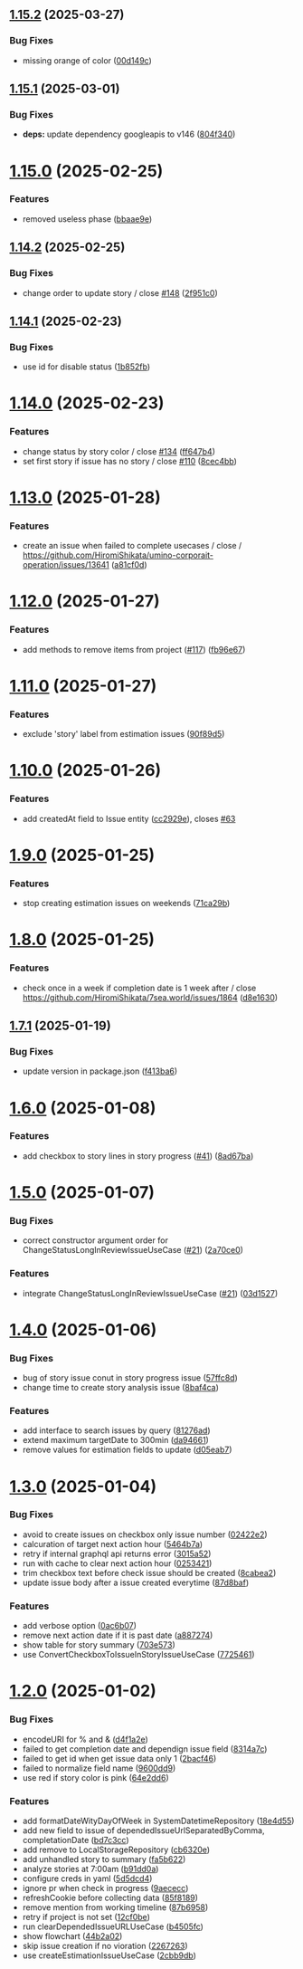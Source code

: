 ## [1.15.2](https://github.com/HiromiShikata/npm-cli-github-issue-tower-defence-management/compare/v1.15.1...v1.15.2) (2025-03-27)


### Bug Fixes

* missing orange of color ([00d149c](https://github.com/HiromiShikata/npm-cli-github-issue-tower-defence-management/commit/00d149c13fd2beb183bec0e4d0584b711068337e))

## [1.15.1](https://github.com/HiromiShikata/npm-cli-github-issue-tower-defence-management/compare/v1.15.0...v1.15.1) (2025-03-01)


### Bug Fixes

* **deps:** update dependency googleapis to v146 ([804f340](https://github.com/HiromiShikata/npm-cli-github-issue-tower-defence-management/commit/804f34036d6c98846972009e45ebd577f4071892))

# [1.15.0](https://github.com/HiromiShikata/npm-cli-github-issue-tower-defence-management/compare/v1.14.2...v1.15.0) (2025-02-25)


### Features

* removed useless phase ([bbaae9e](https://github.com/HiromiShikata/npm-cli-github-issue-tower-defence-management/commit/bbaae9ed55d6cb751002e08c2b35d3dc57bb3949))

## [1.14.2](https://github.com/HiromiShikata/npm-cli-github-issue-tower-defence-management/compare/v1.14.1...v1.14.2) (2025-02-25)


### Bug Fixes

* change order to update story / close [#148](https://github.com/HiromiShikata/npm-cli-github-issue-tower-defence-management/issues/148) ([2f951c0](https://github.com/HiromiShikata/npm-cli-github-issue-tower-defence-management/commit/2f951c077f8f46de04e253e05f062d7e8d8f5637))

## [1.14.1](https://github.com/HiromiShikata/npm-cli-github-issue-tower-defence-management/compare/v1.14.0...v1.14.1) (2025-02-23)


### Bug Fixes

* use id for disable status ([1b852fb](https://github.com/HiromiShikata/npm-cli-github-issue-tower-defence-management/commit/1b852fbf25696c033e231ea484015a96ab80979d))

# [1.14.0](https://github.com/HiromiShikata/npm-cli-github-issue-tower-defence-management/compare/v1.13.0...v1.14.0) (2025-02-23)


### Features

* change status by story color / close [#134](https://github.com/HiromiShikata/npm-cli-github-issue-tower-defence-management/issues/134) ([ff647b4](https://github.com/HiromiShikata/npm-cli-github-issue-tower-defence-management/commit/ff647b4032d74c1bb7870ada94e1014be6a4bb03))
* set first story if issue has no story / close [#110](https://github.com/HiromiShikata/npm-cli-github-issue-tower-defence-management/issues/110) ([8cec4bb](https://github.com/HiromiShikata/npm-cli-github-issue-tower-defence-management/commit/8cec4bb606ba6b707b59e020923c7fd4a8cb8445))

# [1.13.0](https://github.com/HiromiShikata/npm-cli-github-issue-tower-defence-management/compare/v1.12.0...v1.13.0) (2025-01-28)


### Features

* create an issue when failed to complete usecases / close / https://github.com/HiromiShikata/umino-corporait-operation/issues/13641 ([a81cf0d](https://github.com/HiromiShikata/npm-cli-github-issue-tower-defence-management/commit/a81cf0db6cb112feea8a3274d17094b58f4d6550))

# [1.12.0](https://github.com/HiromiShikata/npm-cli-github-issue-tower-defence-management/compare/v1.11.0...v1.12.0) (2025-01-27)


### Features

* add methods to remove items from project ([#117](https://github.com/HiromiShikata/npm-cli-github-issue-tower-defence-management/issues/117)) ([fb96e67](https://github.com/HiromiShikata/npm-cli-github-issue-tower-defence-management/commit/fb96e673532e6b666201f50124aae9cb03573991))

# [1.11.0](https://github.com/HiromiShikata/npm-cli-github-issue-tower-defence-management/compare/v1.10.0...v1.11.0) (2025-01-27)


### Features

* exclude 'story' label from estimation issues ([90f89d5](https://github.com/HiromiShikata/npm-cli-github-issue-tower-defence-management/commit/90f89d5ebccdaeae0b833bcf009c453727e433d1))

# [1.10.0](https://github.com/HiromiShikata/npm-cli-github-issue-tower-defence-management/compare/v1.9.0...v1.10.0) (2025-01-26)


### Features

* add createdAt field to Issue entity ([cc2929e](https://github.com/HiromiShikata/npm-cli-github-issue-tower-defence-management/commit/cc2929ef4ab96c20c306ac9faaeeb98868065f6e)), closes [#63](https://github.com/HiromiShikata/npm-cli-github-issue-tower-defence-management/issues/63)

# [1.9.0](https://github.com/HiromiShikata/npm-cli-github-issue-tower-defence-management/compare/v1.8.0...v1.9.0) (2025-01-25)


### Features

* stop creating estimation issues on weekends ([71ca29b](https://github.com/HiromiShikata/npm-cli-github-issue-tower-defence-management/commit/71ca29b950932068709849d20dc4de2c07299cfd))

# [1.8.0](https://github.com/HiromiShikata/npm-cli-github-issue-tower-defence-management/compare/v1.7.1...v1.8.0) (2025-01-25)


### Features

* check once in a week if completion date is 1 week after / close https://github.com/HiromiShikata/7sea.world/issues/1864 ([d8e1630](https://github.com/HiromiShikata/npm-cli-github-issue-tower-defence-management/commit/d8e1630c0f89883c92e6a6e44dc4a8ad21a55605))

## [1.7.1](https://github.com/HiromiShikata/npm-cli-github-issue-tower-defence-management/compare/v1.7.0...v1.7.1) (2025-01-19)


### Bug Fixes

* update version in package.json ([f413ba6](https://github.com/HiromiShikata/npm-cli-github-issue-tower-defence-management/commit/f413ba6cf6ca8ea824280d1236e6809f70974ac1))

# [1.6.0](https://github.com/HiromiShikata/npm-cli-github-issue-tower-defence-management/compare/v1.5.0...v1.6.0) (2025-01-08)


### Features

* add checkbox to story lines in story progress ([#41](https://github.com/HiromiShikata/npm-cli-github-issue-tower-defence-management/issues/41)) ([8ad67ba](https://github.com/HiromiShikata/npm-cli-github-issue-tower-defence-management/commit/8ad67ba34e283b53a4d867e61d8d978d2666f8c8))

# [1.5.0](https://github.com/HiromiShikata/npm-cli-github-issue-tower-defence-management/compare/v1.4.0...v1.5.0) (2025-01-07)


### Bug Fixes

* correct constructor argument order for ChangeStatusLongInReviewIssueUseCase ([#21](https://github.com/HiromiShikata/npm-cli-github-issue-tower-defence-management/issues/21)) ([2a70ce0](https://github.com/HiromiShikata/npm-cli-github-issue-tower-defence-management/commit/2a70ce0f33f3f0ff40a7237a2231179694dcb086))


### Features

* integrate ChangeStatusLongInReviewIssueUseCase ([#21](https://github.com/HiromiShikata/npm-cli-github-issue-tower-defence-management/issues/21)) ([03d1527](https://github.com/HiromiShikata/npm-cli-github-issue-tower-defence-management/commit/03d15276e6a8247ffd15081abc921ff72ee5dff0))

# [1.4.0](https://github.com/HiromiShikata/npm-cli-github-issue-tower-defence-management/compare/v1.3.0...v1.4.0) (2025-01-06)


### Bug Fixes

* bug of story issue conut in story progress issue ([57ffc8d](https://github.com/HiromiShikata/npm-cli-github-issue-tower-defence-management/commit/57ffc8d4632188d207561c93512f763fbc653988))
* change time to create story analysis issue ([8baf4ca](https://github.com/HiromiShikata/npm-cli-github-issue-tower-defence-management/commit/8baf4ca4ccd0f1b150e304735868baaa58654143))


### Features

* add interface to search issues by query ([81276ad](https://github.com/HiromiShikata/npm-cli-github-issue-tower-defence-management/commit/81276adcd10bcff75520201e7e8c5d967b2032cf))
* extend maximum targetDate to 300min ([da94661](https://github.com/HiromiShikata/npm-cli-github-issue-tower-defence-management/commit/da94661f2cd3e2a4c13f49b67f919ba9b3c55514))
* remove values for estimation fields to update ([d05eab7](https://github.com/HiromiShikata/npm-cli-github-issue-tower-defence-management/commit/d05eab7e6e3ccad193be818e6eefb6334cbfc786))

# [1.3.0](https://github.com/HiromiShikata/npm-cli-github-issue-tower-defence-management/compare/v1.2.0...v1.3.0) (2025-01-04)


### Bug Fixes

* avoid to create issues on checkbox only issue number ([02422e2](https://github.com/HiromiShikata/npm-cli-github-issue-tower-defence-management/commit/02422e269b4c5e530acf931ba12278dcf65e40d4))
* calcuration of target next action hour ([5464b7a](https://github.com/HiromiShikata/npm-cli-github-issue-tower-defence-management/commit/5464b7aaa40d39f72e1daee10121bd651bab876a))
* retry if internal graphql api returns error ([3015a52](https://github.com/HiromiShikata/npm-cli-github-issue-tower-defence-management/commit/3015a527b2c4b00f4ed1165c520ace75043629d9))
* run with cache to clear next action hour ([0253421](https://github.com/HiromiShikata/npm-cli-github-issue-tower-defence-management/commit/0253421a97cf26dc8e14302fc50df01c66f31f69))
* trim checkbox text before check issue should be created ([8cabea2](https://github.com/HiromiShikata/npm-cli-github-issue-tower-defence-management/commit/8cabea210bc4935a2f69b63325110ed35abe5669))
* update issue body after a issue created everytime ([87d8baf](https://github.com/HiromiShikata/npm-cli-github-issue-tower-defence-management/commit/87d8bafadd7bc73c7ec65dd73806d7d7665caef5))


### Features

* add verbose option ([0ac6b07](https://github.com/HiromiShikata/npm-cli-github-issue-tower-defence-management/commit/0ac6b071bbbc33fae62ecc9ae908f9a5ea86a5f7))
* remove next action date if it is past date ([a887274](https://github.com/HiromiShikata/npm-cli-github-issue-tower-defence-management/commit/a88727460e81c16774a322eb02c6a7c17a8038f3))
* show table for story summary ([703e573](https://github.com/HiromiShikata/npm-cli-github-issue-tower-defence-management/commit/703e57304da6593a97f4e92253254f6ef81fabb2))
* use ConvertCheckboxToIssueInStoryIssueUseCase ([7725461](https://github.com/HiromiShikata/npm-cli-github-issue-tower-defence-management/commit/7725461e7f043b5196a350975447cfbfd5af6ed6))

# [1.2.0](https://github.com/HiromiShikata/npm-cli-github-issue-tower-defence-management/compare/v1.1.0...v1.2.0) (2025-01-02)


### Bug Fixes

* encodeURI for % and & ([d4f1a2e](https://github.com/HiromiShikata/npm-cli-github-issue-tower-defence-management/commit/d4f1a2ea4e67b31b14a10ed866d6ea6aef5f133f))
* failed to get completion date and dependign issue field ([8314a7c](https://github.com/HiromiShikata/npm-cli-github-issue-tower-defence-management/commit/8314a7c61e5a549370fa96554be1e1be9d275890))
* failed to get id when get issue data only 1 ([2bacf46](https://github.com/HiromiShikata/npm-cli-github-issue-tower-defence-management/commit/2bacf4677caca918dda7e654d9d944879848611f))
* failed to normalize field name ([9600dd9](https://github.com/HiromiShikata/npm-cli-github-issue-tower-defence-management/commit/9600dd9dd243a459bf123446898a4dee171e3fe1))
* use red if story color is pink ([64e2dd6](https://github.com/HiromiShikata/npm-cli-github-issue-tower-defence-management/commit/64e2dd6a95e00031fe6776456fbc4052128d600e))


### Features

* add formatDateWityDayOfWeek in SystemDatetimeRepository ([18e4d55](https://github.com/HiromiShikata/npm-cli-github-issue-tower-defence-management/commit/18e4d559e802be47e54005f6488d6f4f3747a6bc))
* add new field to issue of dependedIssueUrlSeparatedByComma, completationDate ([bd7c3cc](https://github.com/HiromiShikata/npm-cli-github-issue-tower-defence-management/commit/bd7c3cc368c71de7287823baa0c0d0006bd8256e))
* add remove to LocalStorageRepository ([cb6320e](https://github.com/HiromiShikata/npm-cli-github-issue-tower-defence-management/commit/cb6320eab34caeeafd6cf5a661d6784a8bb7a299))
* add unhandled story to summary ([fa5b622](https://github.com/HiromiShikata/npm-cli-github-issue-tower-defence-management/commit/fa5b622b2eafcc70e78a8755bfb909993c87e552))
* analyze stories at 7:00am ([b91dd0a](https://github.com/HiromiShikata/npm-cli-github-issue-tower-defence-management/commit/b91dd0afbbcd782a5d19080c17da19d7f356b117))
* configure creds in yaml ([5d5dcd4](https://github.com/HiromiShikata/npm-cli-github-issue-tower-defence-management/commit/5d5dcd411f93758e8122f629d14c38215cdbf7da))
* ignore pr when check in progress ([9aececc](https://github.com/HiromiShikata/npm-cli-github-issue-tower-defence-management/commit/9aececc82dfadda71182fcc18e615ef78bf8a696))
* refreshCookie before collecting data ([85f8189](https://github.com/HiromiShikata/npm-cli-github-issue-tower-defence-management/commit/85f8189042b30b1f7393e852e81434a5fb50499b))
* remove mention from working timeline ([87b6958](https://github.com/HiromiShikata/npm-cli-github-issue-tower-defence-management/commit/87b69581811167c4966e9fe6892bc21aa81f8785))
* retry if project is not set ([12cf0be](https://github.com/HiromiShikata/npm-cli-github-issue-tower-defence-management/commit/12cf0bed4a2e394c048d6d6e63a4b900e020e59a))
* run clearDependedIssueURLUseCase ([b4505fc](https://github.com/HiromiShikata/npm-cli-github-issue-tower-defence-management/commit/b4505fcb81cdee4fd9283941e5f27a7425bf64f1))
* show flowchart ([44b2a02](https://github.com/HiromiShikata/npm-cli-github-issue-tower-defence-management/commit/44b2a0259ef72b650e19a894b8170346559c7722))
* skip issue creation if no vioration ([2267263](https://github.com/HiromiShikata/npm-cli-github-issue-tower-defence-management/commit/22672632609b4f06f0b516e98084674439431ac9))
* use createEstimationIssueUseCase ([2cbb9db](https://github.com/HiromiShikata/npm-cli-github-issue-tower-defence-management/commit/2cbb9db3c09a3ca37b4d273c55adb23d04fff40c))
